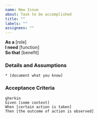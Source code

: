 ```yaml
---
name: New Issue
about: Task to be accomplished
title: ""
labels: ""
assignees: ""
---
```


**As a** [role]  
**I need** [function]  
**So that** [benefit]

### Details and Assumptions

    * [document what you know]

### Acceptance Criteria

    gherkin
    Given [some context]
    When [certain action is taken]
    Then [the outcome of action is observed]
